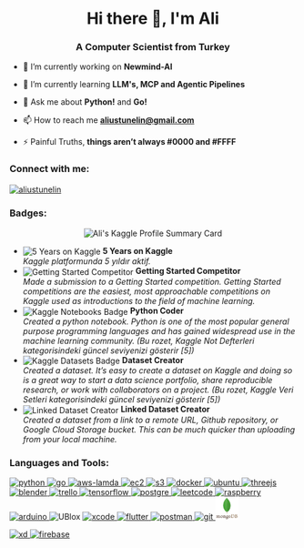 <h1 align="center">Hi there 👋, I'm Ali</h1>
<h3 align="center">A Computer Scientist from Turkey</h3>
<!-- 
<p align="left"> <img src=" " alt="aliustunelin" /> </p>

<p align="left"> <a href="https://github.com/ryo-ma/github-profile-trophy"><img src="https://github-profile-trophy.vercel.app/?username=aliustunelin" alt="aliustunelin" /></a> </p>

<p align="left"> <a href="https://twitter.com/koalafied_dev" target="blank"><img src="https://img.shields.io/twitter/follow/koalafied_dev?logo=twitter&style=for-the-badge" alt="aliustunelin" /></a> </p>
-->

- 🔭 I’m currently working on **Newmind-AI**

- 🌱 I’m currently learning **LLM's, MCP and Agentic Pipelines**

<!-- - 👨‍💻 All of my projects are available at [https:// /#/portfolio](https:// /#/portfolio) cloud_cv_url -->

- 💬 Ask me about **Python!** and **Go!**

- 📫 How to reach me **aliustunelin@gmail.com**

- ⚡ Painful Truths, **things aren’t always #0000 and #FFFF**

<h3 align="left">Connect with me:</h3>
<p align="left">
<a href="https://www.linkedin.com/in/ali-ustunel3338/" target="blank"><img align="center" src="https://cdn.jsdelivr.net/npm/simple-icons@3.0.1/icons/linkedin.svg" alt="aliustunelin" height="30" width="40" /></a>
</p>

<h3 align="left">Badges:</h3>

<!-- Genel Kaggle Profil Kartınız -->
<p align="center">
  <img src="https://kaggle-summary-card.herokuapp.com/api?user=alistnel&extend" alt="Ali's Kaggle Profile Summary Card"/>
</p>

<!-- Özel Başarı Rozetleriniz -->
<ul>
  <li>
    <img src="https://img.shields.io/badge/Kaggle-5%20Years%20on%20Kaggle-008ABC?logo=kaggle&logoColor=white&style=flat" alt="5 Years on Kaggle" height="25" valign="middle"/> <strong>5 Years on Kaggle</strong>
    <br/><em>Kaggle platformunda 5 yıldır aktif.</em>
  </li>
  <li>
    <img src="https://img.shields.io/badge/Kaggle-Getting%20Started%20Competitor-4CAF50?logo=kaggle&logoColor=white&style=flat" alt="Getting Started Competitor" height="25" valign="middle"/> <strong>Getting Started Competitor</strong>
    <br/><em>Made a submission to a Getting Started competition. Getting Started competitions are the easiest, most approachable competitions on Kaggle used as introductions to the field of machine learning.</em>
  </li>
  <li>
    <img src="https://road-to-kaggle-grandmaster.vercel.app/api/badges/alistnel/notebook/light?logo=kaggle" alt="Kaggle Notebooks Badge" height="25" valign="middle"/> <strong>Python Coder</strong>
    <br/><em>Created a python notebook. Python is one of the most popular general purpose programming languages and has gained widespread use in the machine learning community. (Bu rozet, Kaggle Not Defterleri kategorisindeki güncel seviyenizi gösterir [5])</em>
  </li>
  <li>
    <img src="https://road-to-kaggle-grandmaster.vercel.app/api/badges/alistnel/dataset/light?logo=kaggle" alt="Kaggle Datasets Badge" height="25" valign="middle"/> <strong>Dataset Creator</strong>
    <br/><em>Created a dataset. It’s easy to create a dataset on Kaggle and doing so is a great way to start a data science portfolio, share reproducible research, or work with collaborators on a project. (Bu rozet, Kaggle Veri Setleri kategorisindeki güncel seviyenizi gösterir [5])</em>
  </li>
  <li>
    <img src="https://img.shields.io/badge/Kaggle-Linked%20Dataset%20Creator-orange?logo=kaggle&logoColor=white&style=flat" alt="Linked Dataset Creator" height="25" valign="middle"/> <strong>Linked Dataset Creator</strong>
    <br/><em>Created a dataset from a link to a remote URL, Github repository, or Google Cloud Storage bucket. This can be much quicker than uploading from your local machine.</em>
  </li>
</ul>


<h3 align="left">Languages and Tools:</h3>
<p align="left">
	<a href="https://www.python.org/" target="_blank"> 
	<img src="https://www.vectorlogo.zone/logos/python/python-icon.svg" alt="python" width="40" height="40"/> </a> 
	<a href="https://go.dev/" target="_blank"> 
	<img src="https://go.dev/blog/go-brand/Go-Logo/SVG/Go-Logo_Blue.svg" alt="go" width="40" height="40"/> </a> 
	<a href="https://aws.amazon.com/tr/lambda/?nc2=h_ql_prod_fs_lbd" target="_blank"> 
	<img src="https://www.vectorlogo.zone/logos/amazon_awslambda/amazon_awslambda-icon.svg" alt="aws-lamda" width="40" height="40"/> </a> 
	<a href="https://aws.amazon.com/tr/ec2/?nc2=h_ql_prod_fs_ec2" target="_blank"> 
	<img src="https://upload.wikimedia.org/wikipedia/commons/b/b9/AWS_Simple_Icons_Compute_Amazon_EC2_Instances.svg" alt="ec2" width="40" height="40"/> </a> 
	<a href="https://aws.amazon.com/tr/s3/" target="_blank"> 
	<img src="https://www.svgrepo.com/show/303446/aws-s3-logo.svg" alt="s3" width="40" height="40"/> </a>
	<a href="https://www.docker.com/" target="_blank"> 
	<img src="https://www.vectorlogo.zone/logos/docker/docker-icon.svg" alt="docker" width="40" height="40"/> </a>
	<a href="https://ubuntu.com/" target="_blank"> 
	<img src="https://www.vectorlogo.zone/logos/ubuntu/ubuntu-icon.svg" alt="ubuntu" width="40" height="40"/> </a>
	<a href="https://threejs.org/" target="_blank"> 
	<img src="https://upload.wikimedia.org/wikipedia/commons/thumb/3/3f/Three.js_Icon.svg/512px-Three.js_Icon.svg.png?20211115112438" alt="threejs" width="40" height="40"/> </a>
	<a href="https://www.blender.org/" target="_blank"> 
	<img src="https://upload.wikimedia.org/wikipedia/commons/thumb/0/0c/Blender_logo_no_text.svg/120px-Blender_logo_no_text.svg.png" alt="blender" width="40" height="40"/> </a>
	<a href="https://trello.com/" target="_blank"> 
	<img src="https://www.vectorlogo.zone/logos/trello/trello-icon.svg" alt="trello" width="40" height="40"/> </a> 
	<a href="https://www.tensorflow.org" target="_blank"> 
	<img src="https://www.vectorlogo.zone/logos/tensorflow/tensorflow-icon.svg" alt="tensorflow" width="40" height="40"/> </a>
	<a href="https://www.postgresql.org/" target="_blank"> 
	<img src="https://www.vectorlogo.zone/logos/postgresql/postgresql-icon.svg" alt="postgre" width="40" height="40"/> </a>  
	<a href="https://leetcode.com/aliustunelin/" target="_blank"> 
	<img src="https://raw.githubusercontent.com/simple-icons/simple-icons/d1eee179c8a266daa9c35a1b992b8a0851e7a240/icons/leetcode.svg" alt="leetcode" width="40" height="40"/> </a>  
	<a href="https://www.raspberrypi.org/" target="_blank"> 
	<img src="https://www.vectorlogo.zone/logos/raspberrypi/raspberrypi-icon.svg" alt="raspberry" width="40" height="40"/> </a>
	<a href="https://www.arduino.cc/" target="_blank"> 
	<img src="https://www.vectorlogo.zone/logos/arduino/arduino-icon.svg" alt="arduino" width="40" height="40"/> </a>
	<img src="https://upload.wikimedia.org/wikipedia/commons/thumb/0/02/U-blox_logo.svg/800px-U-blox_logo.svg.png?20191005020648" alt="UBlox" width="40" height="40"/> </a>
	<a href="https://developer.apple.com/xcode/" target="_blank"> 
	<img src="https://www.vectorlogo.zone/logos/apple_xcode/apple_xcode-icon.svg" alt="xcode" width="40" height="40"/> </a>
	<a href="https://flutter.dev/" target="_blank"> 
	<img src="https://www.vectorlogo.zone/logos/flutterio/flutterio-icon.svg" alt="flutter" width="40" height="40"/> </a> 
	<a href="https://postman.com" target="_blank"> <img src="https://www.vectorlogo.zone/logos/getpostman/getpostman-icon.svg" alt="postman" width="40" height="40"/> </a>
	<a href="https://git-scm.com/" target="_blank"> <img src="https://www.vectorlogo.zone/logos/git-scm/git-scm-icon.svg" alt="git" width="40" height="40"/> </a> 
	<a href="https://www.mongodb.com/" target="_blank"> <img src="https://raw.githubusercontent.com/devicons/devicon/master/icons/mongodb/mongodb-original-wordmark.svg" alt="mongodb" width="40" height="40"/> </a> </p>
	<a href="https://www.adobe.com/products/xd.html" target="_blank"> <img src="https://cdn.worldvectorlogo.com/logos/adobe-xd.svg" alt="xd" width="40" height="40"/> </a>
	<a href="https://firebase.google.com/" target="_blank"> <img src="https://www.vectorlogo.zone/logos/firebase/firebase-icon.svg" alt="firebase" width="40" height="40"/> </a>  </p>
	
